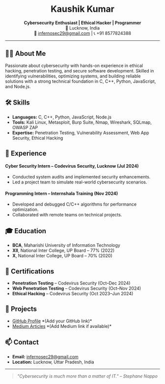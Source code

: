 <h1 align="center">Kaushik Kumar</h1>

<p align="center">
  <strong>Cybersecurity Enthusiast | Ethical Hacker | Programmer</strong><br>
  📍 Lucknow, India <br>
  📧 <a href="mailto:infernosec29@gmail.com">infernosec29@gmail.com</a> | 📞 +91 8577824388
</p>

<hr>

<h2>🧑‍💻 About Me</h2>
<p>
  Passionate about cybersecurity with hands-on experience in ethical hacking, penetration testing, and secure software development.
  Skilled in identifying vulnerabilities, optimizing systems, and building reliable solutions with a strong technical foundation in C, C++, Python, JavaScript, and Node.js.
</p>

<h2>🛠 Skills</h2>
<ul>
  <li><strong>Languages:</strong> C, C++, Python, JavaScript, Node.js</li>
  <li><strong>Tools:</strong> Kali Linux, Metasploit, Burp Suite, Nmap, Wireshark, SQLmap, OWASP ZAP</li>
  <li><strong>Expertise:</strong> Penetration Testing, Vulnerability Assessment, Web App Security, Ethical Hacking</li>
</ul>

<h2>💼 Experience</h2>

<h4>Cyber Security Intern – Codevirus Security, Lucknow (Jul 2024)</h4>
<ul>
  <li>Conducted system audits and implemented security enhancements.</li>
  <li>Led a project team to simulate real-world cybersecurity scenarios.</li>
</ul>

<h4>Programming Intern – Internshala Training (Nov 2024)</h4>
<ul>
  <li>Developed and debugged C/C++ algorithms for performance optimization.</li>
  <li>Collaborated with remote teams on technical projects.</li>
</ul>

<h2>🎓 Education</h2>
<ul>
  <li><strong>BCA</strong>, Maharishi University of Information Technology</li>
  <li><strong>XII</strong>, National Inter College, UP Board – 77% (2022)</li>
  <li><strong>X</strong>, National Inter College, UP Board – 70% (2020)</li>
</ul>

<h2>📜 Certifications</h2>
<ul>
  <li><strong>Penetration Testing</strong> – Codevirus Security (Oct–Dec 2024)</li>
  <li><strong>Web Penetration Testing</strong> – Codevirus Security (Oct–Nov 2024)</li>
  <li><strong>Ethical Hacking</strong> – Codevirus Security (Oct 2023–Jun 2024)</li>
</ul>

<h2>📁 Projects</h2>
<ul>
  <li><a href="https://github.com/vulvvm-t9m">GitHub Profile</a> *(Add your GitHub link)*</li>
  <li><a href="https://medium.com/@inferno10x1">Medium Articles</a> *(Add Medium link if available)*</li>
</ul>

<h2>📫 Contact</h2>
<ul>
  <li><strong>Email:</strong> <a href="mailto:infernosec29@gmail.com">infernosec29@gmail.com</a></li>
  <li><strong>Location:</strong> Lucknow, Uttar Pradesh, India</li>
</ul>

<hr>

<blockquote><em>"Cybersecurity is much more than a matter of IT." – Stephane Nappo</em></blockquote>
